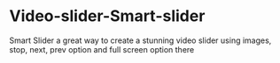 # Video-slider-Smart-slider
Smart Slider a great way to create a stunning video slider using images, stop, next, prev option and full screen option there
